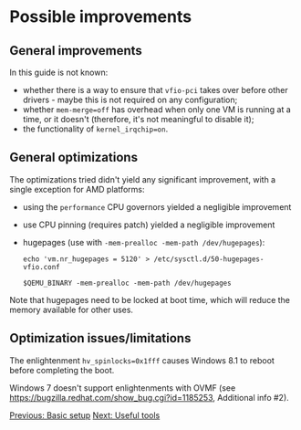 # Possible improvements #

## General improvements ##

In this guide is not known:

- whether there is a way to ensure that `vfio-pci` takes over before other drivers - maybe this is not required on any configuration;
- whether `mem-merge=off` has overhead when only one VM is running at a time, or it doesn't (therefore, it's not meaningful to disable it);
- the functionality of `kernel_irqchip=on`.

## General optimizations ##

The optimizations tried didn't yield any significant improvement, with a single exception for AMD platforms:

- using the `performance` CPU governors yielded a negligible improvement
- use CPU pinning (requires patch) yielded a negligible improvement
- hugepages (use with `-mem-prealloc -mem-path /dev/hugepages`):

  `echo 'vm.nr_hugepages = 5120' > /etc/sysctl.d/50-hugepages-vfio.conf`

  `$QEMU_BINARY -mem-prealloc -mem-path /dev/hugepages`

Note that hugepages need to be locked at boot time, which will reduce the memory available for other uses.

## Optimization issues/limitations ##

The enlightenment `hv_spinlocks=0x1fff` causes Windows 8.1 to reboot before completing the boot.

Windows 7 doesn't support enlightenments with OVMF (see https://bugzilla.redhat.com/show_bug.cgi?id=1185253, Additional info #2).

[Previous: Basic setup](02_BASIC_SETUP.md)
[Next: Useful tools](04_USEFUL_TOOLS.md)
